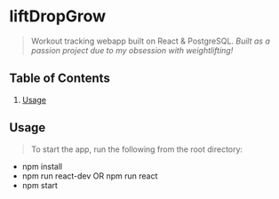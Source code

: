 # liftDropGrow
> Workout tracking webapp built on React &amp; PostgreSQL.
> *Built as a passion project due to my obsession with weightlifting!*

## Table of Contents

1. [Usage](#Usage)

## Usage

> To start the app, run the following from the root directory:
- npm install
- npm run react-dev OR npm run react
- npm start
